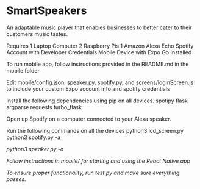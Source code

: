 # SmartSpeakers
An adaptable music player that enables businesses to better cater to their customers music tastes.

Requires 
1 Laptop Computer
2 Raspberry Pis
1 Amazon Alexa Echo
Spotify Account with Developer Credentials
Mobile Device with Expo Go Installed

To run mobile app, follow instructions provided in the README.md in the mobile folder

Edit mobile/config.json, speaker.py, spotify.py, and screens/loginScreen.js to include your custom Expo account info and spotify credentials

Install the following dependencies using pip on all devices.
spotipy
flask
argparse
requests
turbo_flask

Open up Spotify on a computer connected to your Alexa speaker.

Run the following commands on all the devices
python3 lcd_screen.py
python3 spotify.py -a <address of lcd screen.py microservice>
python3 speaker.py -a <address of spotify.py microservice>

Follow instructions in mobile/ for starting and using the React Native app

To ensure proper functionality, run test.py and make sure everything passes.